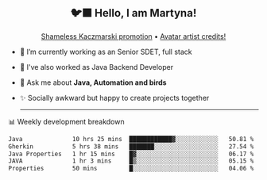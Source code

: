 <h2 align="center">🐦‍⬛ Hello, I am Martyna!</h2>
<p align="center">
  <a href="https://www.youtube.com/watch?v=JENxnESv-W4">Shameless Kaczmarski promotion</a> •
  <a href="https://karolina-cicholska.carrd.co">Avatar artist credits!</a>
</p>

- 🔭 I’m currently working as an Senior SDET, full stack
- 🎩 I've also worked as Java Backend Developer
- 💬 Ask me about **Java, Automation and birds**
- ✨ Socially awkward but happy to create projects together
  
  -------
  
📊 Weekly development breakdown

<!--START_SECTION:waka-->

```txt
Java              10 hrs 25 mins  ████████████▓░░░░░░░░░░░░   50.81 %
Gherkin           5 hrs 38 mins   ███████░░░░░░░░░░░░░░░░░░   27.54 %
Java Properties   1 hr 15 mins    █▓░░░░░░░░░░░░░░░░░░░░░░░   06.17 %
JAVA              1 hr 3 mins     █▒░░░░░░░░░░░░░░░░░░░░░░░   05.15 %
Properties        50 mins         █░░░░░░░░░░░░░░░░░░░░░░░░   04.06 %
```

<!--END_SECTION:waka-->

